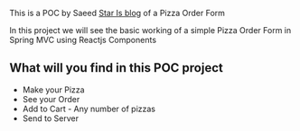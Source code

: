This is a POC by Saeed [Star Is blog](http://star-is.info) of a Pizza Order Form

In this project we will see the basic working of a simple Pizza Order Form in Spring MVC using Reactjs Components<br>

## What will you find in this POC project

- Make your Pizza
- See your Order
- Add to Cart - Any number of pizzas
- Send to Server
